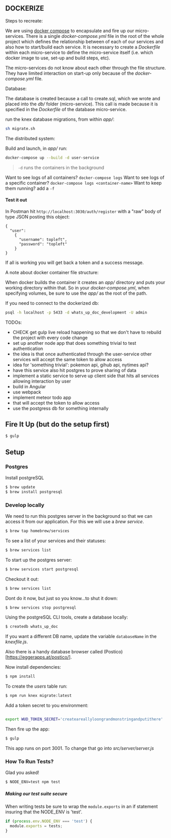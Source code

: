 ## DOCKERIZE

Steps to recreate:

We are using [docker compose](https://docs.docker.com/compose/) to encapsulate and fire up our micro-services. There is a single _docker-compose.yml_ file in the root of the whole project which defines the relationship between of each of our services and also how to start/build each service. It is necessary to create a _Dockerfile_ within each micro-service to define the micro-service itself (i.e. which docker image to use, set-up and build steps, etc).

The micro-services do not know about each other through the file structure. They have limited interaction on start-up only because of the _docker-compose.yml_ file.

Database:

The database is created because a call to create.sql, which we wrote and placed into the _db/_ folder (micro-service). This call is made because it is specified in the _Dockerfile_ of the database micro-service.

run the knex database migrations, from within _app/_:

```sh
sh migrate.sh
```

The distributed system:

Build and launch, in _app/_ run:

```sh
docker-compose up --build -d user-service
```
> `-d` runs the containers in the background

Want to see logs of all containers? `docker-compose logs`
Want to see logs of a specific container? `docker-compose logs <container-name>`
Want to keep them running? add a `-f`

#### Test it out
In Postman hit `http://localhost:3030/auth/register` with a "raw" body of type JSON posting this object:
```
{
  "user":
    {
      "username": topleft",
      "password": "topleft"
    }
}
```

If all is working you will get back a token and a success message.

A note about docker container file structure:

When docker builds the container it creates an _app/_ directory and puts your working directory within that. So in your _docker-compose.yml_, when specifying volumes, be sure to use the _app/_ as the root of the path.

If you need to connect to the dockerized db:

```sh
psql -h localhost -p 5433 -d whats_up_doc_development -U admin
```

TODOs:

- CHECK get gulp live reload happening so that we don't have to rebuild the project with every code change
- set up another node app that does something trivial to test authentication
 - the idea is that once authenticated through the user-service other services will accept the same token to allow access
 - idea for 'something trivial': pokemon api, gihub api, nytimes api?
 - have this service also hit postgres to prove sharing of data
- implement a static service to serve up client side that hits all services allowing interaction by user
 - build in Angular
 - use webpack
- implement meteor todo app
 - that will accept the token to allow access
 - use the postgress db for something internally


## Fire It Up (but do the setup first)

```sh
$ gulp
```

## Setup


### Postgres

Install postgreSQL

```sh
$ brew update
$ brew install postgresql
```

### Develop locally

We need to run this postgres server in the background so that we can access it from our application. For this we will use a *brew service*.

```sh
$ brew tap homebrew/services
```

To see a list of your services and their statuses:

```sh
$ brew services list
```

To start up the postgres server:

```sh
$ brew services start postgresql
```

Checkout it out:

```sh
$ brew services list
```

Dont do it now, but just so you know...to shut it down:

```sh
$ brew services stop postgresql
```

Using the postgreSQL CLI tools, create a database locally:

```sh
$ createdb whats_up_doc
```

If you want a different DB name, update the variable `databaseName` in the *knexfile.js*.

Also there is a handy database browser called (Postico)[https://eggerapps.at/postico/].

Now install dependencies:

```sh
$ npm install
```

To create the *users* table run:

```sh
$ npm run knex migrate:latest
```

Add a token secret to you environment:

```sh

export WUD_TOKEN_SECRET='createareallyloongrandmonstringandputithere'
```

Then fire up the app:

```sh
$ gulp
```

This app runs on port 3001. To change that go into _src/server/server.js_

### How To Run Tests?

Glad you asked!

```sh
$ NODE_ENV=test npm test
```
##### Making our test suite secure

When writing tests be sure to wrap the `module.exports` in an if statement insuring that the NODE_ENV is 'test'.

```javascript
if (process.env.NODE_ENV === 'test') {
  module.exports = tests;
}
```
